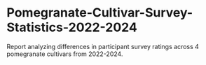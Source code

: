 # Pomegranate-Cultivar-Survey-Statistics-2022-2024
Report analyzing differences in participant survey ratings across 4 pomegranate cultivars from 2022-2024.

